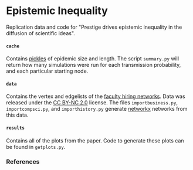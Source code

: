 # Epistemic Inequality

Replication data and code for "Prestige drives epistemic inequality in the diffusion of scientific ideas".

#### `cache`

Contains [pickles](https://docs.python.org/2/library/pickle.html) of epidemic size and length. The script `summary.py` will return how many simulations were run for each transmission probability, and each particular starting node.

#### `data`

Contains the vertex and edgelists of the [faculty hiring networks](http://tuvalu.santafe.edu/~aaronc/facultyhiring/). Data was released under the [CC BY-NC 2.0](https://creativecommons.org/licenses/by-nc/2.0/) license. The files `importbusiness.py`, `importcompsci.py`, and `importhistory.py` generate [networkx](https://networkx.github.io) networks from this data.

#### `results`

Contains all of the plots from the paper. Code to generate these plots can be found in `getplots.py`.

### References

